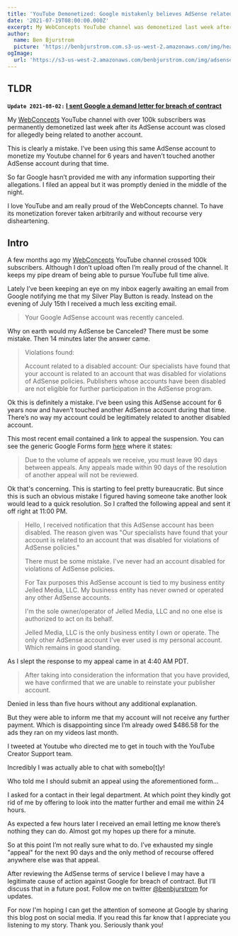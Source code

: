 ```yaml
---
title: 'YouTube Demonetized: Google mistakenly believes AdSense related to other account'
date: '2021-07-19T08:00:00.000Z'
excerpt: My WebConcepts YouTube channel was demonetized last week after Google mistakenly linked my AdSense with some other disabled account.
author:
  name: Ben Bjurstrom
  picture: 'https://benbjurstrom.com.s3-us-west-2.amazonaws.com/img/headshot.jpg'
ogImage:
  url: 'https://s3-us-west-2.amazonaws.com/benbjurstrom.com/img/adsense/2021-07-19-youtube-demonitized.png'
---
```


<YouTube url="https://www.youtube.com/embed/qgQUhTiWICk" />


## TLDR
**`Update 2021-08-02:` [I sent Google a demand letter for breach of contract](https://benbjurstrom.com/demand-letter)**

My [WebConcepts](https://youtube.com/c/webconcepts) YouTube channel with over 100k subscribers was permanently demonetized last week after its AdSense account was closed for allegedly being related to another account.

This is clearly a mistake. I’ve been using this same AdSense account to monetize my Youtube channel for 6 years and haven’t touched another AdSense account during that time.

So far Google hasn’t provided me with any information supporting their allegations. I filed an appeal but it was promptly denied in the middle of the night.

I love YouTube and am really proud of the WebConcepts channel. To have its monetization forever taken arbitrarily and without recourse very disheartening.

## Intro

A few months ago my [WebConcepts](https://youtube.com/c/webconcepts) YouTube channel crossed 100k subscribers. Although I don’t upload often I’m really proud of the channel. It keeps my pipe dream of being able to pursue YouTube full time alive.

Lately I’ve been keeping an eye on my inbox eagerly awaiting an email from Google notifying me that my Silver Play Button is ready. Instead on the evening of July 15th I received a much less exciting email.

> Your Google AdSense account was recently canceled.

<ImageModal url="https://s3-us-west-2.amazonaws.com/benbjurstrom.com/img/adsense/2021-07-15-adsense-canceled-email.png" title="AdSense Canceled" 
subtitle="2021-07-15 9:53 PM PDT"/>

Why on earth would my AdSense be Canceled? There must be some mistake. Then 14 minutes later the answer came.

> Violations found:
>
> Account related to a disabled account:
> Our specialists have found that your account is related to an account that was disabled for violations of AdSense policies. Publishers whose accounts have been disabled are not eligible for further participation in the AdSense program.

<ImageModal url="https://s3-us-west-2.amazonaws.com/benbjurstrom.com/img/adsense/2021-07-15-account-related-email.png" title="Related Account Email" 
subtitle="2021-07-15 9:53 PM PDT"/>

Ok this is definitely a mistake. I’ve been using this AdSense account for 6 years now and haven’t touched another AdSense account during that time. There’s no way my account could be legitimately related to another disabled account.

This most recent email contained a link to appeal the suspension. You can see the generic Google Forms form [here](https://support.google.com/adsense/contact/policy_disabled_appeal) where it states:

> Due to the volume of appeals we receive, you must leave 90 days between appeals. Any appeals made within 90 days of the resolution of another appeal will not be reviewed.

<ImageModal url="https://s3-us-west-2.amazonaws.com/benbjurstrom.com/img/adsense/2021-07-15-appeal-once-every-90-days.png"
title="One Appeal Every 90 Days"/>

Ok that's concerning. This is starting to feel pretty bureaucratic. But since this is such an obvious mistake I figured having someone take another look would lead to a quick resolution. So I crafted the following appeal and sent it off right at 11:00 PM.

> Hello, I received notification that this AdSense account has been disabled. The reason given was "Our specialists have found that your account is related to an account that was disabled for violations of AdSense policies."
>
> There must be some mistake. I've never had an account disabled for violations of AdSense policies.
>
> For Tax purposes this AdSense account is tied to my business entity Jelled Media, LLC. My business entity has never owned or operated any other AdSense accounts.
>
> I'm the sole owner/operator of Jelled Media, LLC and no one else is authorized to act on its behalf.
>
> Jelled Media, LLC is the only business entity I own or operate. The only other AdSense account I've ever used is my personal account. Which remains in good standing.

<ImageModal url="https://s3-us-west-2.amazonaws.com/benbjurstrom.com/img/adsense/2021-07-15-first-appeal.png"
title="Appeal" subtitle="2021-07-15 11:00 PM PDT"/>

As I slept the response to my appeal came in at 4:40 AM PDT.

> After taking into consideration the information that you have provided, we have confirmed that we are unable to reinstate your publisher account.

<ImageModal url="https://s3-us-west-2.amazonaws.com/benbjurstrom.com/img/adsense/2021-07-16-first-appeal-response.png"
title="Response to appeal" subtitle="2021-07-16 4:40 AM PDT"/>

Denied in less than five hours without any additional explanation. 

But they were able to inform me that my account will not receive any further payment.
Which is disappointing since I’m already owed $486.58 for the ads they ran on my videos last month.

<ImageModal url="https://s3-us-west-2.amazonaws.com/benbjurstrom.com/img/adsense/2021-07-16-adsense-balance.png"
title="Adsense Balance"/>

I tweeted at Youtube who directed me to get in touch with the YouTube Creator Support team.

<ImageModal url="https://s3-us-west-2.amazonaws.com/benbjurstrom.com/img/adsense/2021-07-16-tweet-at-teamyoutube.png"
title="@TeamYouTube" subtitle="2021-07-16 8:45 AM PDT"/>

Incredibly I was actually able to chat with somebo[t]y!

<ImageModal url="https://s3-us-west-2.amazonaws.com/benbjurstrom.com/img/adsense/2021-07-16-chat-part-1.png"
title="Chat Part 1" subtitle="2021-07-16 4:26 PM PDT"/>

Who told me I should submit an appeal using the aforementioned form...

<ImageModal url="https://s3-us-west-2.amazonaws.com/benbjurstrom.com/img/adsense/2021-07-16-chat-part-2.png"
title="Chat Part 2" subtitle="2021-07-16 4:43 PM PDT"/>

I asked for a contact in their legal department. At which point they kindly got rid of me by offering to look into the matter further and email me within 24 hours.

As expected a few hours later I received an email letting me know there’s nothing they can do. Almost got my hopes up there for a minute.

<ImageModal url="https://s3-us-west-2.amazonaws.com/benbjurstrom.com/img/adsense/2021-07-16-after-chat-email.png"
title="Nothing they can do email" subtitle="2021-07-16 8:50 PM PDT"/>

So at this point I’m not really sure what to do. I’ve exhausted my single "appeal" for the next 90 days and the only method of recourse offered anywhere else was that appeal.

After reviewing the AdSense terms of service I believe I may have a legitimate cause of action against Google for breach of contract. But I’ll discuss that in a future post. Follow me on twitter [@benbjurstrom](https://twitter.com/benbjurstrom) for updates.

For now I'm hoping I can get the attention of someone at Google by sharing this blog post on social media. If you read this far know that I appreciate you listening to my story. Thank you. Seriously thank you!
